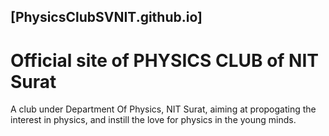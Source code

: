 ## [PhysicsClubSVNIT.github.io]

# Official site of PHYSICS CLUB of NIT Surat
A club under Department Of Physics, NIT Surat, aiming at propogating the interest in physics, and instill the love for physics in the young minds.
